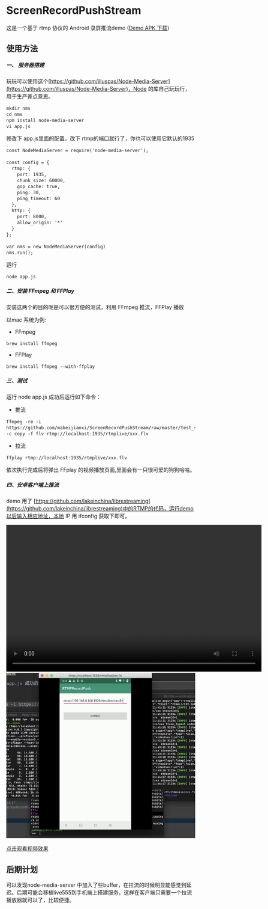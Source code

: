 # ScreenRecordPushStream
这是一个基于 rtmp 协议的 Android 录屏推流demo ([Demo APK 下载](https://github.com/mabeijianxi/ScreenRecordPushStream/raw/master/test_source/TestDebug.apk))


## 使用方法

##### 一、 服务器搭建
玩玩可以使用这个[https://github.com/illuspas/Node-Media-Server](https://github.com/illuspas/Node-Media-Server)，Node 的库自己玩玩行，用于生产差点意思。
```
mkdir nms
cd nms
npm install node-media-server
vi app.js
```
修改下 app.js里面的配置，改下 rtmp的端口就行了，你也可以使用它默认的1935
```
const NodeMediaServer = require('node-media-server');

const config = {
  rtmp: {
    port: 1935,
    chunk_size: 60000,
    gop_cache: true,
    ping: 30,
    ping_timeout: 60
  },
  http: {
    port: 8000,
    allow_origin: '*'
  }
};

var nms = new NodeMediaServer(config)
nms.run();
```
运行

```
node app.js
```

##### 二、安装 FFmpeg 和 FFPlay
安装这两个的目的呢是可以很方便的测试，利用 FFmpeg 推流，FFPlay 播放

以mac 系统为例:

* FFmpeg

```
brew install ffmpeg
```

* FFPlay

```
brew install ffmpeg --with-ffplay
```

##### 三、测试

运行 node app.js 成功后运行如下命令：

* 推流
```
ffmpeg -re -i https://github.com/mabeijianxi/ScreenRecordPushStream/raw/master/test_source/xxx.mp4  -c copy -f flv rtmp://localhost:1935/rtmplive/xxx.flv
```

* 拉流
```
ffplay rtmp://localhost:1935/rtmplive/xxx.flv
```
依次执行完成后将弹出 FFplay 的视频播放页面,里面会有一只很可爱的狗狗哈哈。

##### 四、安卓客户端上推流

demo 用了 [https://github.com/lakeinchina/librestreaming](https://github.com/lakeinchina/librestreaming)中的RTMP的代码，运行demo以后输入相应地址，本地 IP 用 ifconfig 获取下即可。

<video src="https://github.com/mabeijianxi/pic-trusteeship/raw/master/pic/record_v.mp4" width="681px" height="391px" controls="controls"></video>
![demo_pic](https://github.com/mabeijianxi/pic-trusteeship/raw/master/pic/image.png)


[点击观看视频效果](https://github.com/mabeijianxi/pic-trusteeship/raw/master/pic/record_v.mp4)




## 后期计划
可以发现node-media-server 中加入了些buffer，在拉流的时候明显能感觉到延迟。后期可能会移植live555到手机端上搭建服务，这样在客户端只需要一个拉流播放器就可以了，比较便捷。


